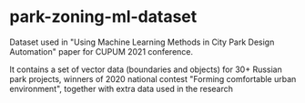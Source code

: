 # park-zoning-ml-dataset
Dataset used in "Using Machine Learning Methods in City Park Design Automation" paper for CUPUM 2021 conference.

It contains a set of vector data (boundaries and objects) for 30+ Russian park projects, winners of 2020 national contest "Forming comfortable urban environment", together with extra data used in the research


